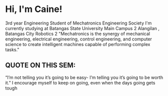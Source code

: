 # Hi, I'm Caine!

3rd year Engineering Student of Mechatronics Engineering Society
I'm currently studying at Batangas State University Main Campus 2 Alangilan , Batangas City
Robotics 2
"Mechatronics is the synergy of mechanical engineering, electrical engineering, control engineering, and computer science to create intelligent machines capable of performing complex tasks."
## QUOTE ON THIS SEM:
“I’m not telling you it’s going to be easy- I’m telling you it’s going to be worth it.” 
 I encourage myself to keep on going, even when the days going gets tough
